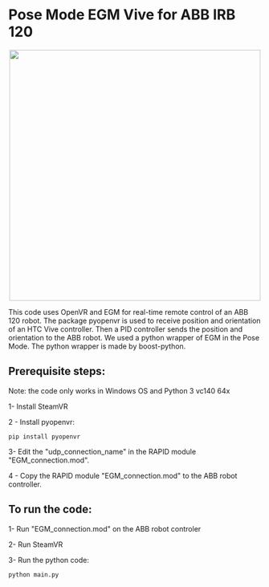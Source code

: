 # Pose Mode EGM Vive for ABB IRB 120

<p align="center">
    <img src="https://github.com/kavehkamali/JointMode-EGM-Vive-Python/blob/master/demo.gif" width="500">
</p>

This code uses OpenVR and EGM for real-time remote control of an ABB 120 robot. 
The package pyopenvr is used to receive position and orientation of an HTC Vive controller. Then a PID controller sends the position and orientation to the ABB robot. We used a python wrapper of EGM in the Pose Mode. The python wrapper is made by boost-python.

## Prerequisite steps:

Note: the code only works in Windows OS and Python 3 vc140 64x

1- Install SteamVR

2 - Install pyopenvr: 
``` 
pip install pyopenvr
```
3- Edit the "udp_connection_name" in the RAPID module "EGM_connection.mod".

4 - Copy the RAPID module "EGM_connection.mod" to the ABB robot controller.



## To run the code:

1- Run "EGM_connection.mod" on the ABB robot controler

2- Run SteamVR

3- Run the python code:
```
python main.py
```
